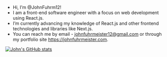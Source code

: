 - Hi, I’m @JohnFuhrm12!
- I am a front-end software engineer with a focus on web development using React.js.
- I’m currently advancing my knowledge of React.js and other frontend technologies and libraries like Next.js.
- You can reach me by email - johnfuhrmeister12@gmail.com or through my portfolio site https://johnfuhrmeister.com.

[![John's GitHub stats](https://github-readme-stats-three-ashy-17.vercel.app/api?username=JohnFuhrm12&show_icons=true&theme=highcontrast&title_color=03d7fc)](https://github-readme-stats-three-ashy-17.vercel.app)
